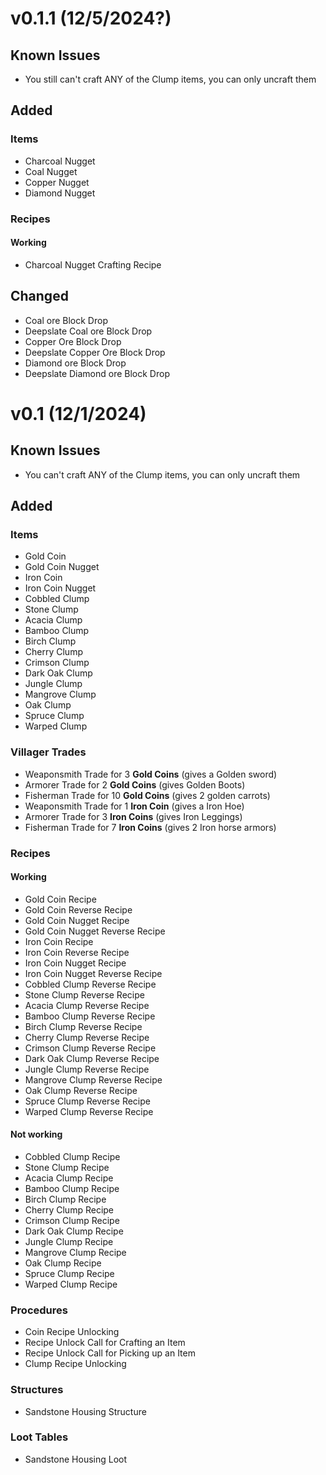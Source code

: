 # v0.1.1 (12/5/2024?)
## Known Issues
- You still can't craft ANY of the Clump items, you can only uncraft them

## Added
### Items
- Charcoal Nugget
- Coal Nugget
- Copper Nugget
- Diamond Nugget
### Recipes
#### Working
- Charcoal Nugget Crafting Recipe
## Changed
- Coal ore Block Drop
- Deepslate Coal ore Block Drop
- Copper Ore Block Drop
- Deepslate Copper Ore Block Drop
- Diamond ore Block Drop
- Deepslate Diamond ore Block Drop

# v0.1 (12/1/2024)
## Known Issues
- You can't craft ANY of the Clump items, you can only uncraft them

## Added
### Items
- Gold Coin
- Gold Coin Nugget
- Iron Coin
- Iron Coin Nugget
- Cobbled Clump
- Stone Clump
- Acacia Clump
- Bamboo Clump
- Birch Clump
- Cherry Clump
- Crimson Clump
- Dark Oak Clump
- Jungle Clump
- Mangrove Clump
- Oak Clump
- Spruce Clump
- Warped Clump
### Villager Trades
- Weaponsmith Trade for 3 **Gold Coins** (gives a Golden sword)
- Armorer Trade for 2 **Gold Coins** (gives Golden Boots)
- Fisherman Trade for 10 **Gold Coins** (gives 2 golden carrots)
- Weaponsmith Trade for 1 **Iron Coin** (gives a Iron Hoe)
- Armorer Trade for 3 **Iron Coins** (gives Iron Leggings)
- Fisherman Trade for 7 **Iron Coins** (gives 2 Iron horse armors)
### Recipes
#### Working
- Gold Coin Recipe
- Gold Coin Reverse Recipe
- Gold Coin Nugget Recipe
- Gold Coin Nugget Reverse Recipe
- Iron Coin Recipe
- Iron Coin Reverse Recipe
- Iron Coin Nugget Recipe
- Iron Coin Nugget Reverse Recipe
- Cobbled Clump Reverse Recipe
- Stone Clump Reverse Recipe
- Acacia Clump Reverse Recipe
- Bamboo Clump Reverse Recipe
- Birch Clump Reverse Recipe
- Cherry Clump Reverse Recipe
- Crimson Clump Reverse Recipe
- Dark Oak Clump Reverse Recipe
- Jungle Clump Reverse Recipe
- Mangrove Clump Reverse Recipe
- Oak Clump Reverse Recipe
- Spruce Clump Reverse Recipe
- Warped Clump Reverse Recipe
#### Not working
- Cobbled Clump Recipe
- Stone Clump Recipe
- Acacia Clump Recipe
- Bamboo Clump Recipe
- Birch Clump Recipe
- Cherry Clump Recipe
- Crimson Clump Recipe
- Dark Oak Clump Recipe
- Jungle Clump Recipe
- Mangrove Clump Recipe
- Oak Clump Recipe
- Spruce Clump Recipe
- Warped Clump Recipe
### Procedures
- Coin Recipe Unlocking
- Recipe Unlock Call for Crafting an Item
- Recipe Unlock Call for Picking up an Item
- Clump Recipe Unlocking
### Structures
- Sandstone Housing Structure
### Loot Tables
- Sandstone Housing Loot